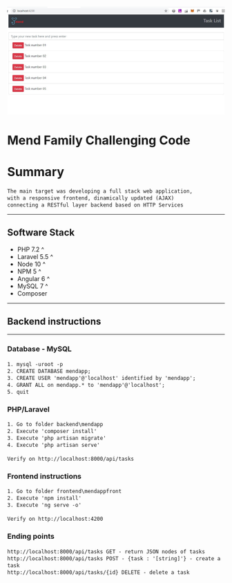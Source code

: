 <p align="center"><img src="ScreenShot.png"></p>

# Mend Family Challenging Code

# Summary
```
The main target was developing a full stack web application, 
with a responsive frontend, dinamically updated (AJAX) 
connecting a RESTful layer backend based on HTTP Services

```

---------

## Software Stack

* PHP 7.2 ^
* Laravel 5.5 ^
* Node 10 ^
* NPM 5 ^
* Angular 6 ^
* MySQL 7 ^
* Composer

-----------


## Backend instructions
-----------

### Database - MySQL
```
1. mysql -uroot -p
2. CREATE DATABASE mendapp;
3. CREATE USER 'mendapp'@'localhost' identified by 'mendapp';
4. GRANT ALL on mendapp.* to 'mendapp'@'localhost';
5. quit
```
### PHP/Laravel
```
1. Go to folder backend\mendapp 
2. Execute 'composer install'
3. Execute 'php artisan migrate'
4. Execute 'php artisan serve'

Verify on http://localhost:8000/api/tasks
```
### Frontend instructions
```
1. Go to folder frontend\mendappfront
2. Execute 'npm install'
3. Execute 'ng serve -o'

Verify on http://localhost:4200
```

### Ending points
```
http://localhost:8000/api/tasks GET - return JSON nodes of tasks
http://localhost:8000/api/tasks POST - {task : '[string]'} - create a task
http://localhost:8000/api/tasks/{id} DELETE - delete a task
```



